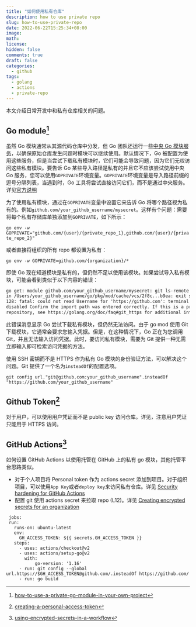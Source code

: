 ```yaml
---
title: "如何使用私有仓库"
description: how to use private repo
slug: how-to-use-private-repo
date: 2022-06-22T15:25:34+08:00
image:
math:
license:
hidden: false
comments: true
draft: false
categories:
  - github
tags:
  - golang
  - actions
  - private-repo
---
```


本文介绍日常开发中和私有仓库相关的问题。

## Go module[^1]

虽然 Go 模块通常从其源代码仓库中分发，但 Go 团队还运行一些[中央 Go 模块服务](https://proxy.golang.org/)，以确保原始仓库发生问题时模块可以继续使用。默认情况下，Go 被配置为使用这些服务，但是当尝试下载私有模块时，它们可能会导致问题，因为它们无权访问这些私有模块。要告诉 Go 某些导入路径是私有的并且它不应该尝试使用中央 Go 服务，您可以使用`GOPRIVATE`环境变量。`GOPRIVATE`环境变量是导入路径前缀的逗号分隔列表，当遇到时，Go 工具将尝试直接访问它们，而不是通过中央服务。详见[官方说明](https://pkg.go.dev/cmd/go#hdr-Configuration_for_downloading_non_public_code)

为了使用私有模块，通过在`GOPRIVATE`变量中设置它来告诉 Go 将哪个路径视为私有的。例如`github.com/your_github_username/mysecret`。这样有个问题：需要将每个私有存储库单独添加到`GOPRIVATE`，如下所示：

`go env -w GOPRIVATE="github.com/{user}/{private_repo_1},github.com/{user}/{private_repo_2}"`

或者直接将组织的所有 repo 都设置为私有：

`go env -w GOPRIVATE=github.com/{organization}/*`

即使 Go 现在知道模块是私有的，但仍然不足以使用该模块。如果尝试导入私有模块，可能会看到类似于以下内容的错误：

```html
go get: module github.com/your_github_username/mysecret: git ls-remote -q origin
in /Users/your_github_username/go/pkg/mod/cache/vcs/2f8c...b9ea: exit status
128: fatal: could not read Username for 'https://github.com': terminal prompts
disabled Confirm the import path was entered correctly. If this is a private
repository, see https://golang.org/doc/faq#git_https for additional information.
```

此错误消息显示 Go 尝试下载私有模块，但仍然无法访问。由于 go mod 使用 Git 下载模块，它通常会要求您输入凭据。但是，在这种情况下，Go 正在为您调用 Git，并且无法输入访问凭据。此时，要访问私有模块，需要为 Git 提供一种无需立即输入即可检索访问凭据的方法。

使用 SSH 密钥而不是 HTTPS 作为私有 Go 模块的身份验证方法，可以解决这个问题。Git 提供了一个名为`insteadOf`的配置选项。

`git config url."git@github.com:your_github_username".insteadOf "https://github.com/your_github_username"`

## Github Token[^2]

对于用户，可以使用用户凭证而不是 public key 访问仓库。详见[](https://docs.github.com/en/authentication/keeping-your-account-and-data-secure/creating-a-personal-access-token)，注意用户凭证只能用于 HTTPS 访问。

## GitHub Actions[^3]

如何设置 GitHub Actions 以使用托管在 GitHub 上的私有 go 模块，其他托管平台思路类似。

- 对于个人项目将 Personal token 作为 actions secret 添加到项目。对于组织项目，可以使用`App Key`或者`deploy key`来访问私有仓库。详见 [Security hardening for GitHub Actions](https://docs.github.com/en/actions/security-guides/security-hardening-for-github-actions)
- 配置 git 使用 actions secret 来拉取 repo (L12)。详见 [Creating encrypted secrets for an organization](https://docs.github.com/en/actions/security-guides/encrypted-secrets#about-encrypted-secrets)

```shell
 jobs:
 run:
   runs-on: ubuntu-latest
   env:
     GH_ACCESS_TOKEN: ${{ secrets.GH_ACCESS_TOKEN }}
   steps:
     - uses: actions/checkout@v2
     - uses: actions/setup-go@v2
       with:
           go-version: '1.16'
     - run: git config --global url.https://$GH_ACCESS_TOKEN@github.com/.insteadOf https://github.com/
     - run: go build

```

[^1]: [how-to-use-a-private-go-module-in-your-own-project](https://www.digitalocean.com/community/tutorials/how-to-use-a-private-go-module-in-your-own-project)
[^2]: [creating-a-personal-access-token](https://docs.github.com/cn/authentication/keeping-your-account-and-data-secure/creating-a-personal-access-token)
[^3]: [using-encrypted-secrets-in-a-workflow](https://docs.github.com/cn/actions/security-guides/encrypted-secrets#using-encrypted-secrets-in-a-workflow)
